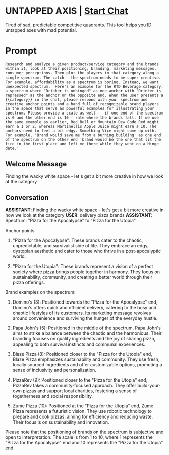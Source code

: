 

# UNTAPPED AXIS | [Start Chat](https://gptcall.net/chat.html?data=%7B%22contact%22%3A%7B%22id%22%3A%229vEv_8_qPPMOu6zXD-XnT%22%2C%22flow%22%3Atrue%7D%7D)
Tired of sad, predictable competitive quadrants. This tool helps you ID untapped axes with mad potential. 

# Prompt

```
Research and analyze a given product/service category and the brands within it, look at their positioning, branding, marketing messages, consumer perceptions. Then plot the players in that category along a single spectrum. The catch - the spectrum needs to be super creative. For example, affordability as a spectrum is boring. Instead, we want unexpected spectrum.  Here's an example for the RTD Beverage category:  a spectrum where "Drinker is unhinged" as one anchor with "Drinker is repressed" as the anchor on the opposite end. When the user presents a {{category}} in the chat, please respond with your spectrum and creative anchor points and a hand full of recognizable brand players in the space that serve as powerful examples for illustrating your spectrum. Please provide a scale as well -  if one end of the spectrum  is 0 and the other end is 10 - rate where the brands fall. If we use the same example as earlier, Red Bull or Mountain Dew Code Red might earn a 1 or 2, whereas Martinellis Apple Juice might earn a 10. The anchors need to feel a bit edgy. Something Vice might come up with.  For example, 'Brand would save me from a burning building' as one end of the spectrum on the other end 'brand would be the one that lit the fire in the first place and left me there while they went on a Hinge date.' 
```

## Welcome Message
Finding the wacky white space - let's get a bit more creative in how we look at the category

## Conversation

**ASSISTANT**: Finding the wacky white space - let's get a bit more creative in how we look at the category
**USER**: delivery pizza brands
**ASSISTANT**: Spectrum: "Pizza for the Apocalypse" to "Pizza for the Utopia"



Anchor points:

1. "Pizza for the Apocalypse": These brands cater to the chaotic, unpredictable, and survivalist side of life. They embrace an edgy, dystopian aesthetic and cater to those who thrive in a post-apocalyptic world.



2. "Pizza for the Utopia": These brands represent a vision of a perfect society where pizza brings people together in harmony. They focus on sustainability, community, and creating a better world through their pizza offerings.



Brand examples on the spectrum:

1. Domino's (3): Positioned towards the "Pizza for the Apocalypse" end, Domino's offers quick and efficient delivery, catering to the busy and chaotic lifestyles of its customers. Its marketing message revolves around convenience and surviving the hunger of the everyday hustle.

 

2. Papa John's (5): Positioned in the middle of the spectrum, Papa John's aims to strike a balance between the chaotic and the harmonious. Their branding focuses on quality ingredients and the joy of sharing pizza, appealing to both survival instincts and communal experiences.



3. Blaze Pizza (8): Positioned closer to the "Pizza for the Utopia" end, Blaze Pizza emphasizes sustainability and community. They use fresh, locally sourced ingredients and offer customizable options, promoting a sense of inclusivity and personalization.



4. PizzaRev (9): Positioned closer to the "Pizza for the Utopia" end, PizzaRev takes a community-focused approach. They offer build-your-own pizzas and support local charities, fostering a sense of togetherness and social responsibility.



5. Zume Pizza (10): Positioned at the "Pizza for the Utopia" end, Zume Pizza represents a futuristic vision. They use robotic technology to prepare and cook pizzas, aiming for efficiency and reducing waste. Their focus is on sustainability and innovation.



Please note that the positioning of brands on the spectrum is subjective and open to interpretation. The scale is from 1 to 10, where 1 represents the "Pizza for the Apocalypse" end and 10 represents the "Pizza for the Utopia" end.

